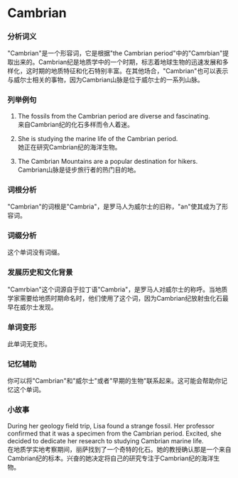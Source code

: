 # Cambrian

### 分析词义

  

"Cambrian"是一个形容词，它是根据"the Cambrian period"中的"Camrbian"提取出来的。Cambrian纪是地质学中的一个时期，标志着地球生物的迅速发展和多样化，这时期的地质特征和化石特别丰富。在其他场合，"Cambrian"也可以表示与威尔士相关的事物，因为Cambrian山脉是位于威尔士的一系列山脉。

  

### 列举例句

  

1.  The fossils from the Cambrian period are diverse and fascinating.  
    来自Cambrian纪的化石多样而令人着迷。
    
      
    
2.  She is studying the marine life of the Cambrian period.  
    她正在研究Cambrian纪的海洋生物。
    
      
    
3.  The Cambrian Mountains are a popular destination for hikers.  
    Cambrian山脉是徒步旅行者的热门目的地。
    
      
    

  

### 词根分析

  

"Cambrian"的词根是"Cambria"，是罗马人为威尔士的旧称，"an"使其成为了形容词。

  

### 词缀分析

  

这个单词没有词缀。

  

### 发展历史和文化背景

  

"Camrbian"这个词源自于拉丁语"Cambria"，是罗马人对威尔士的称呼。当地质学家需要给地质时期命名时，他们使用了这个词，因为Cambrian纪放射虫化石最早在威尔士发现。

  

### 单词变形

  

此单词无变形。

  

### 记忆辅助

  

你可以将"Cambrian"和"威尔士"或者"早期的生物"联系起来。这可能会帮助你记忆这个单词。

  

### 小故事

  

During her geology field trip, Lisa found a strange fossil. Her professor confirmed that it was a specimen from the Cambrian period. Excited, she decided to dedicate her research to studying Cambrian marine life.  
在地质学实地考察期间，丽萨找到了一个奇特的化石。她的教授确认那是一个来自Cambrian纪的标本。兴奋的她决定将自己的研究专注于Cambrian纪的海洋生物。

